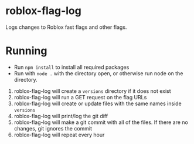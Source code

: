 # roblox-flag-log
Logs changes to Roblox fast flags and other flags.

# Running

* Run `npm install` to install all required packages
* Run with `node .` with the directory open, or otherwise run node on the directory.

1. roblox-flag-log will create a `versions` directory if it does not exist
2. roblox-flag-log will run a GET request on the flag URLs
3. roblox-flag-log will create or update files with the same names inside `versions`
4. roblox-flag-log will print/log the git diff
5. roblox-flag-log will make a git commit with all of the files. If there are no changes, git ignores the commit
6. roblox-flag-log will repeat every hour

